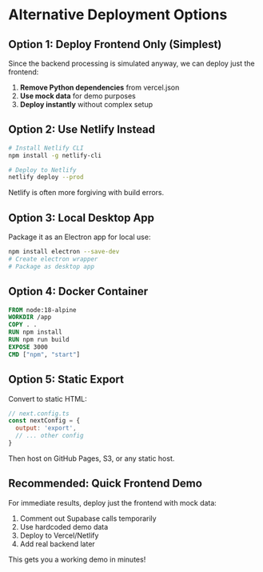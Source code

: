 # Alternative Deployment Options

## Option 1: Deploy Frontend Only (Simplest)

Since the backend processing is simulated anyway, we can deploy just the frontend:

1. **Remove Python dependencies** from vercel.json
2. **Use mock data** for demo purposes
3. **Deploy instantly** without complex setup

## Option 2: Use Netlify Instead

```bash
# Install Netlify CLI
npm install -g netlify-cli

# Deploy to Netlify
netlify deploy --prod
```

Netlify is often more forgiving with build errors.

## Option 3: Local Desktop App

Package it as an Electron app for local use:

```bash
npm install electron --save-dev
# Create electron wrapper
# Package as desktop app
```

## Option 4: Docker Container

```dockerfile
FROM node:18-alpine
WORKDIR /app
COPY . .
RUN npm install
RUN npm run build
EXPOSE 3000
CMD ["npm", "start"]
```

## Option 5: Static Export

Convert to static HTML:

```javascript
// next.config.ts
const nextConfig = {
  output: 'export',
  // ... other config
}
```

Then host on GitHub Pages, S3, or any static host.

## Recommended: Quick Frontend Demo

For immediate results, deploy just the frontend with mock data:

1. Comment out Supabase calls temporarily
2. Use hardcoded demo data
3. Deploy to Vercel/Netlify
4. Add real backend later

This gets you a working demo in minutes!